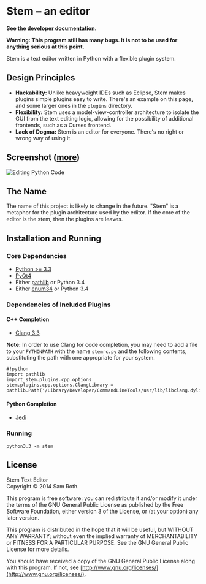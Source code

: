 # Stem – an editor

**See the [developer documentation](http://saroth.bitbucket.org/stemdoc/html/).**

**Warning: This program still has many bugs. It is not to be used for anything 
serious at this point.**


Stem is a text editor written in Python with a flexible plugin system. 

## Design Principles

* **Hackability:** Unlike heavyweight IDEs such as Eclipse, Stem makes plugins
  simple plugins easy to write. There's an example on this page, and some
  larger ones in the `plugins` directory.
* **Flexibility:** Stem uses a model-view-controller architecture to isolate
  the GUI from the text editing logic, allowing for the possibility of
  additional frontends, such as a Curses frontend. 
* **Lack of Dogma:** Stem is an editor for everyone. There's no right or wrong
  way of using it.

## Screenshot ([more](https://bitbucket.org/saroth/stem/wiki/Screenshots))

![Editing Python Code](https://bitbucket.org/saroth/stem/wiki/screenshots/overview.png)

## The Name

The name of this project is likely to change in the future. "Stem" is a
metaphor for the plugin architecture used by the editor. If the core of the
editor is the stem, then the plugins are leaves.

## Installation and Running

### Core Dependencies

* [Python >= 3.3](http://www.python.org/)
* [PyQt4](http://www.riverbankcomputing.com/software/pyqt/download)
* Either [pathlib](https://pypi.python.org/pypi/pathlib/) or Python 3.4
* Either [enum34](https://pypi.python.org/pypi/enum34) or Python 3.4

### Dependencies of Included Plugins

#### C++ Completion

* [Clang 3.3](http://clang.llvm.org)

**Note:** In order to use Clang for code completion, you may need to add a file
to your `PYTHONPATH` with the name `stemrc.py` and the following contents,
substituting the path with one appropriate for your system.

```
#!python
import pathlib
import stem.plugins.cpp.options
stem.plugins.cpp.options.ClangLibrary = pathlib.Path('/Library/Developer/CommandLineTools/usr/lib/libclang.dylib')
```


#### Python Completion

* [Jedi](http://jedi.jedidjah.ch/en/latest/)


### Running

```
python3.3 -m stem
```

## License

Stem Text Editor  
Copyright © 2014 Sam Roth.

This program is free software: you can redistribute it and/or modify it under
the terms of the GNU General Public License as published by the Free Software
Foundation, either version 3 of the License, or (at your option) any later
version.

This program is distributed in the hope that it will be useful, but WITHOUT ANY
WARRANTY; without even the implied warranty of MERCHANTABILITY or FITNESS FOR A
PARTICULAR PURPOSE.  See the GNU General Public License for more details.

You should have received a copy of the GNU General Public License along with
this program.  If not, see
[http://www.gnu.org/licenses/](http://www.gnu.org/licenses/).
